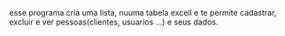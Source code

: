 esse programa cria uma lista, nuuma tabela excell e te permite cadastrar, excluir e ver pessoas(clientes, usuarios ...) e seus dados.